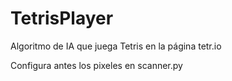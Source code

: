 # TetrisPlayer
Algoritmo de IA que juega Tetris en la página tetr.io

Configura antes los pixeles en scanner.py
